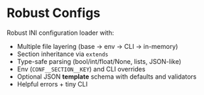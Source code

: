 # Robust Configs

Robust INI configuration loader with:

- Multiple file layering (base → env → CLI → in-memory)
- Section inheritance via `extends`
- Type-safe parsing (bool/int/float/None, lists, JSON-like)
- Env (`CONF__SECTION__KEY`) and CLI overrides
- Optional JSON **template** schema with defaults and validators
- Helpful errors + tiny CLI